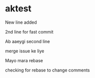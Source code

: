 # aktest

New line added

2nd line for fast commit

Ab aaeygi second line

merge issue ke liye

Mayo mara rebase

checking for rebase to change comments
